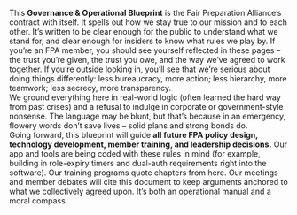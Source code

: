 This **Governance & Operational Blueprint** is the Fair Preparation Alliance’s contract with itself. It spells out how we stay true to our mission and to each other. It’s written to be clear enough for the public to understand what we stand for, and clear enough for insiders to know what rules we play by. If you’re an FPA member, you should see yourself reflected in these pages – the trust you’re given, the trust you owe, and the way we’ve agreed to work together. If you’re outside looking in, you’ll see that we’re serious about doing things differently: less bureaucracy, more action; less hierarchy, more teamwork; less secrecy, more transparency.  
We ground everything here in real-world logic (often learned the hard way from past crises) and a refusal to indulge in corporate or government-style nonsense. The language may be blunt, but that’s because in an emergency, flowery words don’t save lives – solid plans and strong bonds do.  
Going forward, this blueprint will guide **all future FPA policy design, technology development, member training, and leadership decisions.** Our app and tools are being coded with these rules in mind (for example, building in role-expiry timers and dual-auth requirements right into the software). Our training programs quote chapters from here. Our meetings and member debates will cite this document to keep arguments anchored to what we collectively agreed upon. It’s both an operational manual and a moral compass.